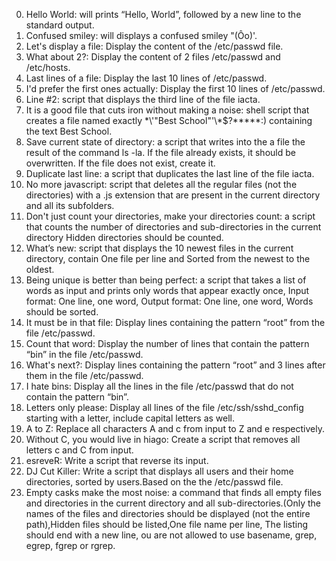 0. Hello World: will  prints “Hello, World”, followed by a new line to the standard output.
1. Confused smiley: will displays a confused smiley "(Ôo)'.
2. Let's display a file: Display the content of the /etc/passwd file.
3. What about 2?: Display the content of 2 files /etc/passwd and /etc/hosts.
4. Last lines of a file: Display the last 10 lines of /etc/passwd.
5. I'd prefer the first ones actually: Display the first 10 lines of /etc/passwd.
6. Line #2: script that displays the third line of the file iacta.
7. It is a good file that cuts iron without making a noise: shell script that creates a file named exactly \*\\'"Best School"\'\\*$\?\*\*\*\*\*:) containing the text Best School.
8. Save current state of directory: a script that writes into the a file the result of the command ls -la. If the file already exists, it should be overwritten. If the file does not exist, create it.
9. Duplicate last line: a script that duplicates the last line of the file iacta.
10. No more javascript: script that deletes all the regular files (not the directories) with a .js extension that are present in the current directory and all its subfolders.
11. Don't just count your directories, make your directories count: a script that counts the number of directories and sub-directories in the current directory Hidden directories should be counted.
12. What’s new:  script that displays the 10 newest files in the current directory, contain One file per line and Sorted from the newest to the oldest.
13. Being unique is better than being perfect: a script that takes a list of words as input and prints only words that appear exactly once, Input format: One line, one word, Output format: One line, one word, Words should be sorted.
14. It must be in that file: Display lines containing the pattern “root” from the file /etc/passwd.
15. Count that word: Display the number of lines that contain the pattern “bin” in the file /etc/passwd.
16. What's next?: Display lines containing the pattern “root” and 3 lines after them in the file /etc/passwd.
17. I hate bins: Display all the lines in the file /etc/passwd that do not contain the pattern “bin”.
18. Letters only please: Display all lines of the file /etc/ssh/sshd_config starting with a letter, include capital letters as well.
19. A to Z: Replace all characters A and c from input to Z and e respectively.
20. Without C, you would live in hiago: Create a script that removes all letters c and C from input.
21. esreveR: Write a script that reverse its input.
22. DJ Cut Killer: Write a script that displays all users and their home directories, sorted by users.Based on the the /etc/passwd file.
23. Empty casks make the most noise: a command that finds all empty files and directories in the current directory and all sub-directories.(Only the names of the files and directories should be displayed (not the entire path),Hidden files should be listed,One file name per line, The listing should end with a new line, ou are not allowed to use basename, grep, egrep, fgrep or rgrep.
